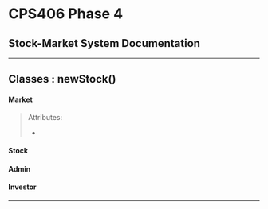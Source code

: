# CPS406 Phase 4

## Stock-Market System Documentation

---

## Classes : newStock()

#### Market

> Attributes:
>
> -

#### Stock

#### Admin

#### Investor

---
